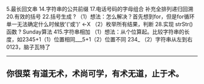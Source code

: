 5.最长回文串
14.字符串的公共前缀
17.电话号码的字母组合 
 补充全排列递归回溯
20.有效的括号
22.括号生成 ?
 （1）想法：怎么解决？首先想到for，但是for循环单一无法确定什么时候放'('或')' <-X
 （2）枚举所有结果，判断
28.实现 strStr() 函数 ? Sunday算法
415.字符串相加
 （1）想法：从个位算起。比较字符串的长度，如2345+1（1）位置相同___5+1（2）位置不同 234_
 （2）字符串从左到右0123，脑子瓦特了
 
 
 
 
-------------------------------
你很菜
有道无术，术尚可学，有术无道，止于术。
-------------------------------